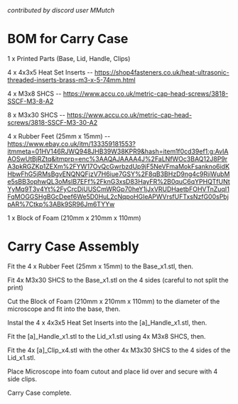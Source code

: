 _contributed by discord user MMutch_

# BOM for Carry Case

1 x Printed Parts (Base, Lid, Handle, Clips)

4 x 4x3x5 Heat Set Inserts -- https://shop4fasteners.co.uk/heat-ultrasonic-threaded-inserts-brass-m3-x-5-74mm.html

4 x M3x8 SHCS -- https://www.accu.co.uk/metric-cap-head-screws/3818-SSCF-M3-8-A2

8 x M3x30 SHCS -- https://www.accu.co.uk/metric-cap-head-screws/3818-SSCF-M3-30-A2

4 x Rubber Feet (25mm x 15mm) -- https://www.ebay.co.uk/itm/133359181553?itmmeta=01HV146RJWQ948JHB39W38KPR9&hash=item1f0cd39ef1:g:AvIAAOSwUtBjRZtq&itmprp=enc%3AAQAJAAAA4J%2FaLNfWOc3BAQ12J8P9rA3pkRGZKp1ZEXm%2FYW17OvQcGwrbzdUp9jF5NeVFmaMokFsankno6idKHbwFhG5jRMsBgvENQNQFjzV7H6iue7GSY%2F8qB3BHzD9ng4c9RjiWubMe5sBB3ophwQL3oMsIB7EFf%2FknG3xsD83HayFR%2B0quC6qYPHQTfUNtYyMq9T3v4Yt%2FyCrcDiUUSCmWRGp70heY1jJxVRUDHaetbFOHVTnZuqI1FqMOGGSHgBGcDeef6We5D0HuL2cNqpoHGIeAPWVrsfUFTxsNzfG00sPbjpAR%7Ctkp%3ABk9SR96Jm6TYYw

1 x Block of Foam (210mm x 210mm x 110mm)

# Carry Case Assembly

Fit the 4 x Rubber Feet (25mm x 15mm) to the Base_x1.stl, then.

Fit 4x M3x30 SHCS to the Base_x1.stl on the 4 sides (careful to not split the print)

Cut the Block of Foam (210mm x 210mm x 110mm) to the diameter of the microscope and fit into the base, then.

Instal the 4 x 4x3x5 Heat Set Inserts into the [a]_Handle_x1.stl, then.

Fit the [a]_Handle_x1.stl to the Lid_x1.stl using 4x M3x8 SHCS, then.

Fit the 4x [a]_Clip_x4.stl with the other 4x M3x30 SHCS to the 4 sides of the Lid_x1.stl.

Place Microscope into foam cutout and place lid over and secure with 4 side clips.

Carry Case complete.